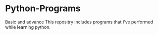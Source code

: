 # Python-Programs
Basic and advance
This repositry includes programs that I've performed while learning python. 
